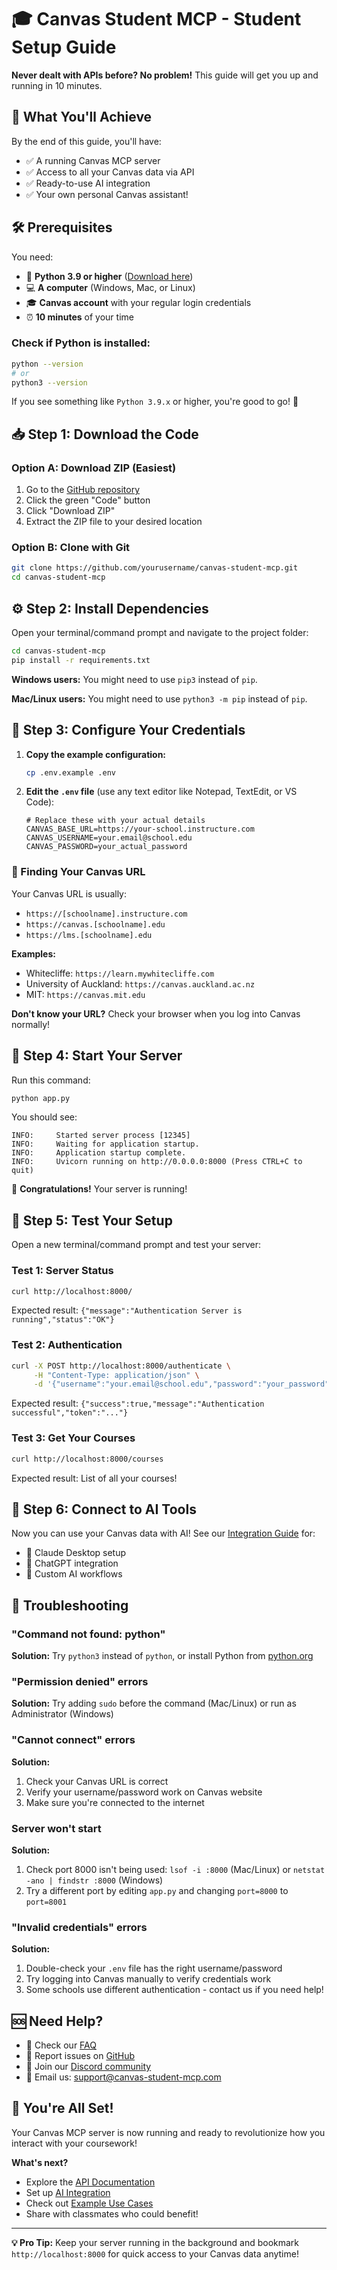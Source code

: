 # 🎓 Canvas Student MCP - Student Setup Guide

**Never dealt with APIs before? No problem!** This guide will get you up and running in 10 minutes.

## 🎯 What You'll Achieve

By the end of this guide, you'll have:
- ✅ A running Canvas MCP server
- ✅ Access to all your Canvas data via API
- ✅ Ready-to-use AI integration
- ✅ Your own personal Canvas assistant!

## 🛠️ Prerequisites

You need:
- 🐍 **Python 3.9 or higher** ([Download here](https://www.python.org/downloads/))
- 💻 **A computer** (Windows, Mac, or Linux)
- 🎓 **Canvas account** with your regular login credentials
- ⏰ **10 minutes** of your time

### Check if Python is installed:
```bash
python --version
# or
python3 --version
```

If you see something like `Python 3.9.x` or higher, you're good to go! 🎉

## 📥 Step 1: Download the Code

### Option A: Download ZIP (Easiest)
1. Go to the [GitHub repository](https://github.com/yourusername/canvas-student-mcp)
2. Click the green "Code" button
3. Click "Download ZIP"
4. Extract the ZIP file to your desired location

### Option B: Clone with Git
```bash
git clone https://github.com/yourusername/canvas-student-mcp.git
cd canvas-student-mcp
```

## ⚙️ Step 2: Install Dependencies

Open your terminal/command prompt and navigate to the project folder:

```bash
cd canvas-student-mcp
pip install -r requirements.txt
```

**Windows users:** You might need to use `pip3` instead of `pip`.

**Mac/Linux users:** You might need to use `python3 -m pip` instead of `pip`.

## 🔑 Step 3: Configure Your Credentials

1. **Copy the example configuration:**
   ```bash
   cp .env.example .env
   ```

2. **Edit the `.env` file** (use any text editor like Notepad, TextEdit, or VS Code):
   ```env
   # Replace these with your actual details
   CANVAS_BASE_URL=https://your-school.instructure.com
   CANVAS_USERNAME=your.email@school.edu
   CANVAS_PASSWORD=your_actual_password
   ```

### 🏫 Finding Your Canvas URL

Your Canvas URL is usually:
- `https://[schoolname].instructure.com` 
- `https://canvas.[schoolname].edu`
- `https://lms.[schoolname].edu`

**Examples:**
- Whitecliffe: `https://learn.mywhitecliffe.com`
- University of Auckland: `https://canvas.auckland.ac.nz`
- MIT: `https://canvas.mit.edu`

**Don't know your URL?** Check your browser when you log into Canvas normally!

## 🚀 Step 4: Start Your Server

Run this command:
```bash
python app.py
```

You should see:
```
INFO:     Started server process [12345]
INFO:     Waiting for application startup.
INFO:     Application startup complete.
INFO:     Uvicorn running on http://0.0.0.0:8000 (Press CTRL+C to quit)
```

🎉 **Congratulations!** Your server is running!

## 🧪 Step 5: Test Your Setup

Open a new terminal/command prompt and test your server:

### Test 1: Server Status
```bash
curl http://localhost:8000/
```
Expected result: `{"message":"Authentication Server is running","status":"OK"}`

### Test 2: Authentication
```bash
curl -X POST http://localhost:8000/authenticate \
     -H "Content-Type: application/json" \
     -d '{"username":"your.email@school.edu","password":"your_password"}'
```
Expected result: `{"success":true,"message":"Authentication successful","token":"..."}`

### Test 3: Get Your Courses
```bash
curl http://localhost:8000/courses
```
Expected result: List of all your courses!

## 🤖 Step 6: Connect to AI Tools

Now you can use your Canvas data with AI! See our [Integration Guide](INTEGRATION.md) for:
- 🤖 Claude Desktop setup
- 💬 ChatGPT integration  
- 🔮 Custom AI workflows

## 🔧 Troubleshooting

### "Command not found: python"
**Solution:** Try `python3` instead of `python`, or install Python from [python.org](https://www.python.org/downloads/)

### "Permission denied" errors
**Solution:** Try adding `sudo` before the command (Mac/Linux) or run as Administrator (Windows)

### "Cannot connect" errors
**Solution:** 
1. Check your Canvas URL is correct
2. Verify your username/password work on Canvas website
3. Make sure you're connected to the internet

### Server won't start
**Solution:**
1. Check port 8000 isn't being used: `lsof -i :8000` (Mac/Linux) or `netstat -ano | findstr :8000` (Windows)
2. Try a different port by editing `app.py` and changing `port=8000` to `port=8001`

### "Invalid credentials" errors
**Solution:**
1. Double-check your `.env` file has the right username/password
2. Try logging into Canvas manually to verify credentials work
3. Some schools use different authentication - contact us if you need help!

## 🆘 Need Help?

- 📖 Check our [FAQ](https://github.com/yourusername/canvas-student-mcp/wiki/FAQ)
- 🐛 Report issues on [GitHub](https://github.com/yourusername/canvas-student-mcp/issues)
- 💬 Join our [Discord community](https://discord.gg/canvas-student-mcp)
- 📧 Email us: support@canvas-student-mcp.com

## 🎉 You're All Set!

Your Canvas MCP server is now running and ready to revolutionize how you interact with your coursework!

**What's next?**
- Explore the [API Documentation](API.md)
- Set up [AI Integration](INTEGRATION.md)
- Check out [Example Use Cases](../examples/)
- Share with classmates who could benefit!

---

**💡 Pro Tip:** Keep your server running in the background and bookmark `http://localhost:8000` for quick access to your Canvas data anytime!
